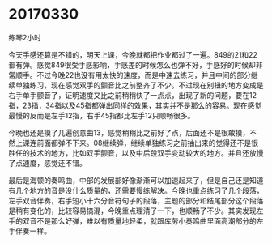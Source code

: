 # 20170330

练琴2小时

今天手感还算是不错的，明天上课，今晚就都把作业都过了一遍。849的21和22都有弹。感觉849很受手感影响，手感差的时候怎么也弹不好，手感好的时候却非常顺手。不过今晚22也没有用太快的速度，而是中速去练习，并且中间的部分继续单独练习，现在感觉双手的颤音比之前整齐了不少。不过现在别扭的地方变成是右手单手颤音了，证明速度又比之前稍稍快了一点点，出现了新的问题，要在12指，23指，34指以及45指都弹出同样的效果，其实并不是那么的容易。现在感觉最慢的反而是左手12指，右手45指都比左手12只顺畅很多。

今晚也还是摸了几遍创意曲13，感觉稍稍比之前好了点，后面还不是很敢摸，不然上课连前面都弹不下来。08继续弹，继续单独练习之前抽出来的觉得还不是很胜任的技术的地方，比如双手颤音，以及中后段双手变动较大的地方。并且还放慢了点速度，感觉还不错。

最后是海顿的奏鸣曲，中部的发展部好像渐渐可以加速起来了，但是自己还是知道有几个地方的音是没什么质量的，还需要慢练解决。今晚也重点练习了几个段落，左手双音伴奏，右手短小十六分音符句子的段落，主题的部分和结尾部分这个段落是稍有变化的，比较容易搞混，今晚重点理清了一下，也顺畅了不少。其实发现左手的双音不是那么好弹，难以有质量地轻柔，就跟库劳小奏鸣曲里面高潮部分的左手伴奏一样。
